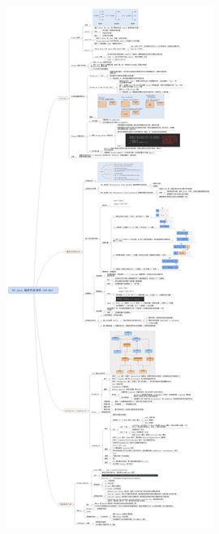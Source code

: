 
<div  align="center">    
<img src="https://github.com/suifeng412/GeekNote/blob/master/ximd/01-performance/02-Java编程性能调优（03-05）.png" alt="Java 性能调优实战" />
</div>
